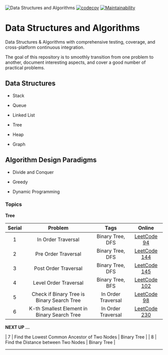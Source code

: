 ![Data Structures and Algorithms](https://github.com/saurabmish/Data-Structures-and-Algorithms/workflows/Data%20Structures%20and%20Algorithms/badge.svg)
[![codecov](https://codecov.io/gh/saurabmish/Data-Structures-and-Algorithms/branch/master/graph/badge.svg?token=93OSG78SRU)](https://codecov.io/gh/saurabmish/Data-Structures-and-Algorithms)
[![Maintainability](https://api.codeclimate.com/v1/badges/cead59f3aa6e1320ad5e/maintainability)](https://codeclimate.com/github/saurabmish/Data-Structures-and-Algorithms/maintainability)

# Data Structures and Algorithms

Data Structures & Algorithms with comprehensive testing, coverage, and cross-platform continuous integration.

The goal of this repository is to smoothly transition from one problem to another, document interesting aspects, and cover a good number of practical problems.

## Data Structures

+ Stack

+ Queue

+ Linked List

+ Tree

+ Heap

+ Graph


## Algorithm Design Paradigms

+ Divide and Conquer

+ Greedy

+ Dynamic Programming


### Topics

**Tree**

| Serial | Problem                                              | Tags                                    | Online            |
| :----: | :-----:                                              | :-:                                     | :----:            |
|   1    | In Order Traversal                                   | Binary Tree, DFS                        | [LeetCode 94][1]  |
|   2    | Pre Order Traversal                                  | Binary Tree, DFS                        | [LeetCode 144][2] |
|   3    | Post Order Traversal                                 | Binary Tree, DFS                        | [LeetCode 145][3] |
|   4    | Level Order Traversal                                | Binary Tree, BFS                        | [LeetCode 102][4] |
|   5    | Check if Binary Tree is Binary Search Tree           | In Order Traversal                      | [LeetCode 98][5]  |
|   6    | K-th Smallest Element in Binary Search Tree          | In Order Traversal                      | [LeetCode 230][6] |

**NEXT UP ...**

|   7    | Find the Lowest Common Ancestor of Two Nodes         | Binary Tree |
|   8    | Find the Distance between Two Nodes                  | Binary Tree |

---


[1]: https://leetcode.com/problems/binary-tree-inorder-traversal/
[2]: https://leetcode.com/problems/binary-tree-preorder-traversal/
[3]: https://leetcode.com/problems/binary-tree-postorder-traversal/
[4]: https://leetcode.com/problems/binary-tree-level-order-traversal/
[5]: https://leetcode.com/problems/validate-binary-search-tree/
[6]: https://leetcode.com/problems/kth-smallest-element-in-a-bst/
